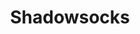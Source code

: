 ---
description: 仅供专业人士使用，内置一个浏览器。
layout: post
results:
- primaryGenreName: Utilities
  version: '1.0'
  artworkUrl100: http://a1747.phobos.apple.com/us/r1000/023/Purple4/v4/ad/62/89/ad6289cf-fd36-7b2e-6d23-0cd628dd47ee/V4HttpAssetRepositoryClient-mzl.yfgcrmyf.png-1421643265428518962.png
  trackViewUrl: https://itunes.apple.com/cn/app/shadowsocks/id665729974?mt=8&uo=4
  artworkUrl60: http://a1825.phobos.apple.com/us/r1000/044/Purple6/v4/4b/9f/b1/4b9fb120-bb3d-2cbe-32f5-893289eaa8d7/icon57.png
  userRatingCountForCurrentVersion: 4
  sellerName: Zhu Botao
  supportedDevices:
  - iPhone-3GS
  - iPodTouchThirdGen
  - iPadFourthGen
  - iPhone5
  - iPadMini4G
  - iPad23G
  - iPadThirdGen4G
  - iPadThirdGen
  - iPad2Wifi
  - iPadFourthGen4G
  - iPad3G
  - iPodTouchFifthGen
  - iPhone4
  - iPhone4S
  - iPadWifi
  - iPadMini
  - iPodTouchourthGen
  genres:
  - 工具
  - 效率
  trackName: Shadowsocks
  description: 'Browse the web privately and securely on your iPhone and iPad.

    Shadowsocks is an open source cross-platform secure proxy. It helps you
    surf the Internet securely. Finally, it comes to iOS.


    Features

    --------


    1. A web browser with all the traffic going through a Shadowsocks proxy

    2. A background global proxy, with some restrictions


    Help

    ----


    https://github.com/shadowsocks/shadowsocks-iOS/wiki/Help


    License

    -------


    Copyright (C) 2013  clowwindy (clowwindy42@gmail.com)


    Licensed under GPLv3.


    Check our project on GitHub:


    https://github.com/shadowsocks/shadowsocks-iOS'
  price: 0
  trackId: 665729974
  releaseDate: '2013-07-05T03:25:12Z'
  screenshotUrls:
  - http://a3.mzstatic.com/us/r1000/005/Purple/v4/dd/e2/03/dde20359-bd6b-b414-c344-e9f7eb43ee56/V4HttpAssetRepositoryClient-mzl.vjvrplql.png-1600261000202296526.1136x1136-75.jpg
  - http://a2.mzstatic.com/us/r1000/033/Purple4/v4/b1/76/de/b176de77-a3e4-3a31-f2e0-6001118f3a1c/V4HttpAssetRepositoryClient-mzl.zsqtisty.png-3893395342361573669.1136x1136-75.jpg
  - http://a1.mzstatic.com/us/r1000/047/Purple4/v4/71/1d/70/711d70c8-77f1-4aa9-bb3e-ba3f70283ceb/V4HttpAssetRepositoryClient-mzl.gxikuowt.png-8909543165567263888.1136x1136-75.jpg
  artistViewUrl: https://itunes.apple.com/cn/artist/yumeworks/id438630217?uo=4
  primaryGenreId: 6002
  averageUserRatingForCurrentVersion: 4.5
  kind: software
  fileSizeBytes: '1630500'
  bundleId: shadowsocks
  sellerUrl: https://github.com/shadowsocks/shadowsocks-iOS
  trackContentRating: 17+
  artistName: YumeWorks
  trackCensoredName: Shadowsocks
  isGameCenterEnabled: false
  contentAdvisoryRating: 17+
  languageCodesISO2A:
  - EN
  - ZH
  features:
  - iosUniversal
  wrapperType: software
  artworkUrl512: http://a1747.phobos.apple.com/us/r1000/023/Purple4/v4/ad/62/89/ad6289cf-fd36-7b2e-6d23-0cd628dd47ee/V4HttpAssetRepositoryClient-mzl.yfgcrmyf.png-1421643265428518962.png
  formattedPrice: 免费
  artistId: 438630217
  genreIds:
  - '6002'
  - '6007'
  currency: CNY
  ipadScreenshotUrls:
  - http://a4.mzstatic.com/us/r1000/051/Purple/v4/eb/c3/61/ebc36137-0632-cb09-0f6b-a5406d180074/V4HttpAssetRepositoryClient-mzl.wljkptfs.png-4941988752674456956.480x480-75.jpg
  - http://a5.mzstatic.com/us/r1000/042/Purple/v4/e5/14/91/e51491b5-8527-d1e7-c1c6-cef104a700b0/V4HttpAssetRepositoryClient-mzl.wiilfsvo.png-5611910243453986991.480x480-75.jpg
category: 工具
tags: tag1
resultCount: 1
title: Shadowsocks

---
